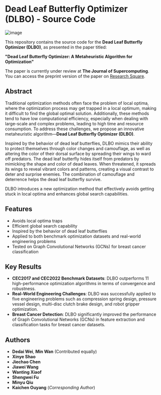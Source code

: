 # Dead Leaf Butterfly Optimizer (DLBO) - Source Code

![image](https://github.com/user-attachments/assets/e445719d-cd4d-4655-a890-8cb81cfeb5bc)


This repository contains the source code for the **Dead Leaf Butterfly Optimizer (DLBO)**, as presented in the paper titled:

**"Dead Leaf Butterfly Optimizer: A Metaheuristic Algorithm for Optimization"**

The paper is currently under review at **The Journal of Supercomputing**. You can access the preprint version of the paper on [Research Square](https://doi.org/10.21203/rs.3.rs-6176013/v1).

## Abstract

Traditional optimization methods often face the problem of local optima, where the optimization process may get trapped in a local optimum, making it difficult to find the global optimal solution. Additionally, these methods tend to have low computational efficiency, especially when dealing with large-scale and complex problems, leading to high time and resource consumption. To address these challenges, we propose an innovative metaheuristic algorithm—**Dead Leaf Butterfly Optimizer (DLBO)**. 

Inspired by the behavior of dead leaf butterflies, DLBO mimics their ability to protect themselves through color changes and camouflage, as well as altering the color of their dorsal surface by spreading their wings to ward off predators. The dead leaf butterfly hides itself from predators by mimicking the shape and color of dead leaves. When threatened, it spreads its wings to reveal vibrant colors and patterns, creating a visual contrast to deter and surprise enemies. The combination of camouflage and deterrence helps the dead leaf butterfly survive.

DLBO introduces a new optimization method that effectively avoids getting stuck in local optima and enhances global search capabilities.

## Features

- Avoids local optima traps
- Efficient global search capability
- Inspired by the behavior of dead leaf butterflies
- Applied to both benchmark optimization datasets and real-world engineering problems
- Tested on Graph Convolutional Networks (GCNs) for breast cancer classification

## Key Results

- **CEC2017 and CEC2022 Benchmark Datasets**: DLBO outperforms 11 high-performance optimization algorithms in terms of convergence and robustness.
- **Real-World Engineering Challenges**: DLBO was successfully applied to five engineering problems such as compression spring design, pressure vessel design, multi-disc clutch brake design, and robot gripper optimization.
- **Breast Cancer Detection**: DLBO significantly improved the performance of Graph Convolutional Networks (GCNs) in feature extraction and classification tasks for breast cancer datasets.

## Authors

- **Dedai Wei**, **Min Wan** (Contributed equally)
- **Xinye Shao**
- **Jiechao Chen**
- **Jiawei Wang**
- **Wanting Xiaof**
- **Shengwei Fu**
- **Minyu Qiu**
- **Kaichen Ouyang** (*Corresponding Author*)




